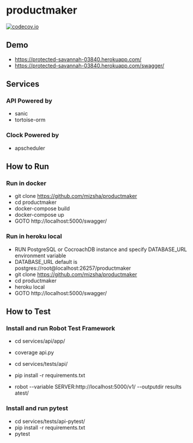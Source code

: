 # productmaker

[![codecov.io](https://codecov.io/github/mizsha/productmaker/coverage.svg?branch=master)](https://codecov.io/github/mizsha/productmaker?branch=master)

## Demo

- https://protected-savannah-03840.herokuapp.com/
- https://protected-savannah-03840.herokuapp.com/swagger/

## Services

### API Powered by

- sanic
- tortoise-orm

### Clock Powered by

- apscheduler

## How to Run

### Run in docker

- git clone https://github.com/mizsha/productmaker
- cd productmaker
- docker-compose build
- docker-compose up
- GOTO http://localhost:5000/swagger/

### Run in heroku local

- RUN PostgreSQL or CocroachDB instance and specify DATABASE_URL environment variable
- DATABASE_URL default is postgres://root@localhost:26257/productmaker
- git clone https://github.com/mizsha/productmaker
- cd productmaker
- heroku local
- GOTO http://localhost:5000/swagger/

## How to Test

### Install and run Robot Test Framework

- cd services/api/app/
- coverage api.py

- cd services/tests/api/
- pip install -r requirements.txt
- robot --variable SERVER:http://localhost:5000/v1/ --outputdir results atest/

### Install and run pytest

- cd services/tests/api-pytest/
- pip install -r requirements.txt
- pytest
